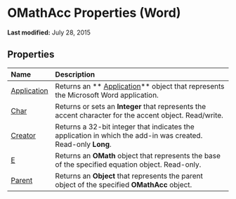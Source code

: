
# OMathAcc Properties (Word)

 **Last modified:** July 28, 2015


## Properties



|**Name**|**Description**|
|:-----|:-----|
| [Application](20bd0ae7-b5cf-6696-92ba-6a455fd9a94f.md)|Returns an  ** [Application](d1cf6f8f-4e88-bf01-93b4-90a83f79cb44.md)** object that represents the Microsoft Word application.|
| [Char](054e3519-fd5a-48b2-01ce-c85140ba7468.md)|Returns or sets an  **Integer** that represents the accent character for the accent object. Read/write.|
| [Creator](e29321aa-fade-aa11-b414-b78352ce1278.md)|Returns a 32-bit integer that indicates the application in which the add-in was created. Read-only  **Long**.|
| [E](84ce8134-3c49-deeb-2702-0bd6b2528b29.md)|Returns an  **OMath** object that represents the base of the specified equation object. Read-only.|
| [Parent](70665ac1-aa9a-cab3-ac06-7f3564fd8417.md)|Returns an  **Object** that represents the parent object of the specified **OMathAcc** object.|
